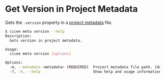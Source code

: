 # Get Version in Project Metadata

Gets the `.version` property in a [project metadata][project-structure] file.

```bash
$ cicee meta version --help
Description:
  Gets version in project metadata.

Usage:
  cicee meta version [options]

Options:
  -m, --metadata <metadata> (REQUIRED)  Project metadata file path. [default: $(pwd)/project-metadata.json]
  -?, -h, --help                        Show help and usage information
```

[project-structure]: ./project-structure.md
